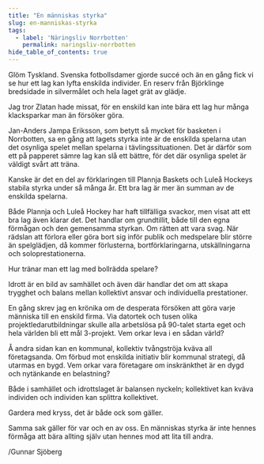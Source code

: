 ```yaml
---
title: "En människas styrka"
slug: en-manniskas-styrka
tags:
  - label: 'Näringsliv Norrbotten'
    permalink: naringsliv-norrbotten
hide_table_of_contents: true
---
```

Glöm Tyskland. Svenska fotbollsdamer gjorde succé och än en gång fick vi se hur ett lag kan lyfta enskilda individer. En reserv från Björklinge bredsidade in silvermålet och hela laget grät av glädje. 

<!--truncate-->

Jag tror Zlatan hade missat, för en enskild kan inte bära ett lag hur många klacksparkar man än försöker göra.

Jan-Anders Jampa Eriksson, som betytt så mycket för basketen i Norrbotten, sa en gång att lagets styrka inte är de enskilda spelarna utan det osynliga spelet mellan spelarna i tävlingssituationen. Det är därför som ett på papperet sämre lag kan slå ett bättre, för det där osynliga spelet är väldigt svårt att träna.

Kanske är det en del av förklaringen till Plannja Baskets och Luleå Hockeys stabila styrka under så många år. Ett bra lag är mer än summan av de enskilda spelarna.

Både Plannja och Luleå Hockey har haft tillfälliga svackor, men visat att ett bra lag även klarar det. Det handlar om grundtillit, både till den egna förmågan och den gemensamma styrkan. Om rätten att vara svag. När rädslan att förlora eller göra bort sig inför publik och medspelare blir större än spelglädjen, då kommer förlusterna, bortförklaringarna, utskällningarna och soloprestationerna.

Hur tränar man ett lag med bollrädda spelare?

Idrott är en bild av samhället och även där handlar det om att skapa trygghet och balans mellan kollektivt ansvar och individuella prestationer. 

En gång skrev jag en krönika om de desperata försöken att göra varje människa till en enskild firma. Via datortek och tusen olika projektledarutbildningar skulle alla arbetslösa på 90-talet starta eget och hela världen bli ett mål 3-projekt. Vem orkar leva i en sådan värld?

Å andra sidan kan en kommunal, kollektiv tvångströja kväva all företagsanda. Om förbud mot enskilda initiativ blir kommunal strategi, då utarmas en bygd. Vem orkar vara företagare om inskränkthet är en dygd och nytänkande en belastning?

Både i samhället och idrottslaget är balansen nyckeln; kollektivet kan kväva individen och individen kan splittra kollektivet. 

Gardera med kryss, det är både ock som gäller.

Samma sak gäller för var och en av oss. En människas styrka är inte hennes förmåga att bära allting själv utan hennes mod att lita till andra.

/Gunnar Sjöberg
